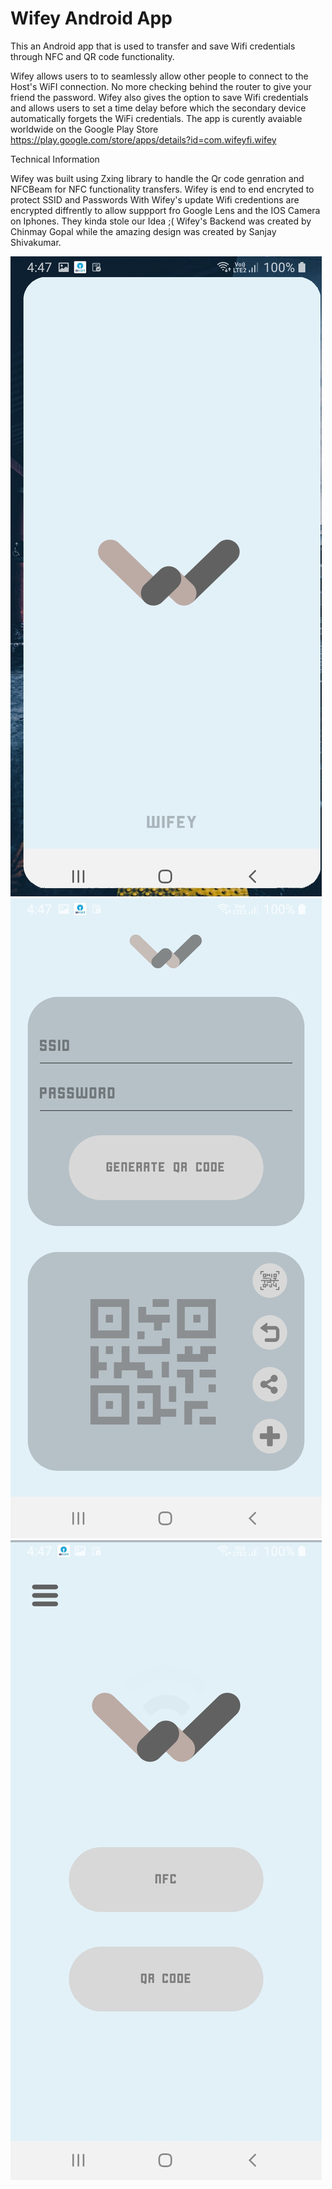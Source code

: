 # Wifey Android App
This an Android app that is used to transfer and save Wifi credentials through NFC and QR code functionality.

Wifey allows users to to seamlessly allow other people to connect to the Host's WiFI connection. No more checking behind the router to give your friend the password.
Wifey also gives the option to save Wifi credentials and allows users to set a time delay before which the secondary device automatically forgets the WiFi credentials.
The app is curently avaiable worldwide on the Google Play Store https://play.google.com/store/apps/details?id=com.wifeyfi.wifey

Technical Information


Wifey was built using Zxing library to handle the Qr code genration and NFCBeam for NFC functionality transfers.
Wifey is end to end encryted to protect SSID and Passwords
With Wifey's update Wifi credentions are encrypted diffrently to allow suppport fro Google Lens and the IOS Camera on Iphones. They kinda stole our Idea ;(
Wifey's Backend was created by Chinmay Gopal while the amazing design was created by Sanjay Shivakumar. 

![alt text](https://github.com/ChinmayGopal931/Wifey/blob/master/2a042b43-d2b6-4f63-935c-1770d33f2ba6.jpg?raw=true)
![alt text](https://github.com/ChinmayGopal931/Wifey/blob/master/7ab8e0d1-e2b6-4c93-9c3d-cb29c00f88cf.jpg?raw=true)
![alt text](https://github.com/ChinmayGopal931/Wifey/blob/master/9940f49a-d397-412a-bdf8-303c03d5a5b4.jpg?raw=true)
